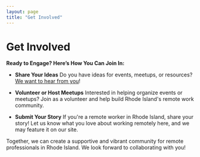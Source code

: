 ```yaml
---
layout: page
title: "Get Involved"
---
```


# Get Involved

**Ready to Engage? Here’s How You Can Join In:**

- **Share Your Ideas**
  Do you have ideas for events, meetups, or resources? [We want to hear from you](mailto:hello@workfromri.com)!

- **Volunteer or Host Meetups**
  Interested in helping organize events or meetups? Join as a volunteer and help build Rhode Island's remote work community.

- **Submit Your Story**
  If you're a remote worker in Rhode Island, share your story! Let us know what you love about working remotely here, and we may feature it on our site.

Together, we can create a supportive and vibrant community for remote professionals in Rhode Island. We look forward to collaborating with you!
